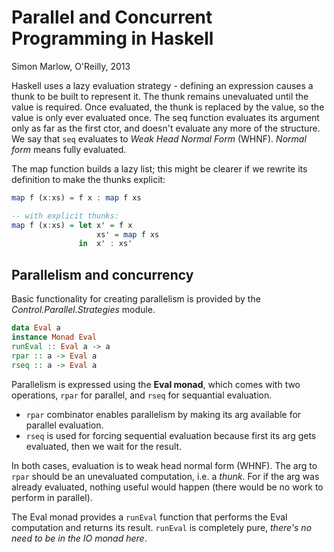 # Parallel and Concurrent Programming in Haskell
Simon Marlow, O'Reilly, 2013


Haskell uses a lazy evaluation strategy - defining an expression causes a thunk to be built to represent it. The thunk remains unevaluated until the value is required. Once evaluated, the thunk is replaced by the value, so the value is only ever evaluated once. The seq function evaluates its argument only as far as the first ctor, and doesn't evaluate any more of the structure. We say that `seq` evaluates to *Weak Head Normal Form* (WHNF). *Normal form* means fully evaluated.

The map function builds a lazy list; this might be clearer if we rewrite its definition to make the thunks explicit:

```hs
map f (x:xs) = f x : map f xs

-- with explicit thunks:
map f (x:xs) = let x' = f x
                   xs' = map f xs
               in  x' : xs'
```

## Parallelism and concurrency

Basic functionality for creating parallelism is provided by the *Control.Parallel.Strategies* module.

```hs
data Eval a
instance Monad Eval
runEval :: Eval a -> a
rpar :: a -> Eval a
rseq :: a -> Eval a
```

Parallelism is expressed using the **Eval monad**, which comes with two operations, `rpar` for parallel, and `rseq` for sequantial evaluation.
* `rpar` combinator enables parallelism by making its arg available for parallel evaluation.
* `rseq` is used for forcing sequential evaluation because first its arg gets evaluated, then we wait for the result.

In both cases, evaluation is to weak head normal form (WHNF). The arg to `rpar` should be an unevaluated computation, i.e. a *thunk*. For if the arg was already evaluated, nothing useful would happen (there would be no work to perform in parallel).

The Eval monad provides a `runEval` function that performs the Eval computation and returns its result. `runEval` is completely pure, *there's no need to be in the IO monad here*.
